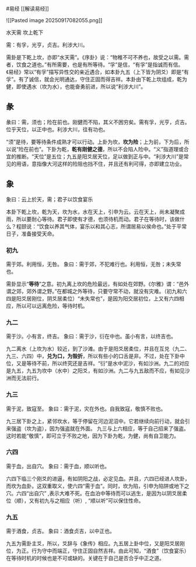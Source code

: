 #易经 [[解读易经]]

![[Pasted image 20250917082055.png]]

水天需   坎上乾下

需：有孚，光亨，贞吉。利涉大川。


需卦是下乾上坎，亦即“水天需”。《序卦》说：“物稚不可不养也，故受之以需。需者，饮食之道也。”有所需要，也是有所等待。“孚”是信，“有孚”是指诚而有信。《易经》常以“有孚”描写异性交的亲近遇合，如本卦九五（上下皆为阴爻）即是“有孚”。有了诚信，就会光明通达，守住正固而得吉祥。本卦由下乾上坎组成，乾为健，即使遇水（坎为水），也能奋勇前进，所以说“利涉大川”。


## 彖
彖曰：需，须也；险在前也。刚健而不陷，其义不困穷矣。需有孚，光亨，贞吉。位乎天位，以正中也。利涉大川，往有功也。

“须”是待，要等待条件成熟才可以行动。上卦为坎，**坎为险**；上为前，下为后，所以说“险在前也”。下卦为乾，**乾有刚健之德**，所以不会陷人险中。“义”指道理或合宜的推断。“天位”是五位；九五是阳爻居天位，足以做到正与中。“利涉大川”是常见的用语，意指像大河这样的险阻也挡不住，并且还有利可得，亦即建立功业。


## 象
象曰：云上於天，需；君子以饮食宴乐

本卦下乾上坎，乾为天，坎为水，水在天上，引申为云。云在天上，尚未凝聚成雨，所以要耐心等待。君子即使有才德，也须待机而动。君子在等待时，该做什么？程颐说：“饮食以养其气体，宴乐以和其心志，所谓居易以侯命也。”处于平常日子，准备接受天命。

### 初九
需于郊。利用恒，无咎。
象曰：需于郊，不犯难行也。利用恒，无咎；未失常也。

需卦显示“**等待**”之意。初九离上坎的危险最远，有如处在郊野。《尔雅》谓：“邑外谓之郊，郊外谓之野。”在都城之外等待，只要守常不动，就没有灾难。（初九和六四是阳爻居刚位，阴爻居柔位）“未失常也”，是因为阳交居初位，上又有六四相应，所以可以远离危险，等待时机。


### 九二
需于沙。小有言，终吉。
象曰：需于沙，衍在中也。虽小有言，以终吉也。

九二离水（上坎为水）较近，到了沙滩。由于是阳爻居柔位，并且在互兑（九二、九三、六四）中，**兑为口，为毁折**，所以有些小的口舌是非。不过，处在下卦中位，又是等待不前，所以终究还是吉祥。“衍”是水中泥沙，有如沙洲。九二的对应是九五，九五为坎中（水中）之阳爻，有如沙洲。九二与九五敌而不应，有如见沙洲而无法前行。


### 九三
需于泥，致寇至。
象曰：需于泥，灾在外也。自我致寇，敬慎不败也。

九三居下卦之上，紧邻坎水，等于停留在河边泥沼中。它若继续向前行动，就会引来强盗（坎为盗），因为强盗就在外面。
九三与上六相应，等于自己招来了强盗。这时若能“敬慎”，即可立于不败之地，因为下卦为乾，为健，尚有自卫能力。


### 六四
需于血，出自穴。
象曰：需于血，顺以听也。

六四下临三个刚爻的进逼，有如阴阳之战，必定见血。并且，六四已经进人坎卦，而坎为血卦。这双重取义，使六四“需于血”。同时，坎为陷，引申为陷阱或地下之穴。六四“出自穴” ,表示大难不死。在血泊中等待而可以逃生，是因为以阴爻居柔位（顺），又有初九与之相应（听）, “顺以听”可以保住性命。


### 九五
需于酒食，贞吉。
象曰：酒食贞吉，以中正也。

九五为需卦主爻，所以，爻辞与《象传》相应。九五居上卦中位，又是阳爻居刚位，为正。行为守中而端正，守住正固自然吉祥。由此可知，“酒食”（饮食宴乐）在等待时机的时候也是不可或缺的。关键在于自己是否合乎中正之道。













































